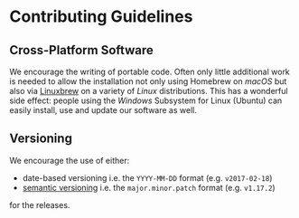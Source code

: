 # Contributing Guidelines

## Cross-Platform Software

We encourage the writing of portable code. Often only little additional work is needed to allow the installation not only using Homebrew on _macOS_ but also via [Linuxbrew](https://github.com/Linuxbrew) on a variety of _Linux_ distributions. This has a wonderful side effect: people using the _Windows_ Subsystem for Linux (Ubuntu) can easily install, use and update our software as well.

## Versioning

We encourage the use of either:

- date-based versioning i.e. the `YYYY-MM-DD` format (e.g. `v2017-02-18`)
- [semantic versioning](http://semver.org/) i.e. the `major.minor.patch` format (e.g. `v1.17.2`)

for the releases.
